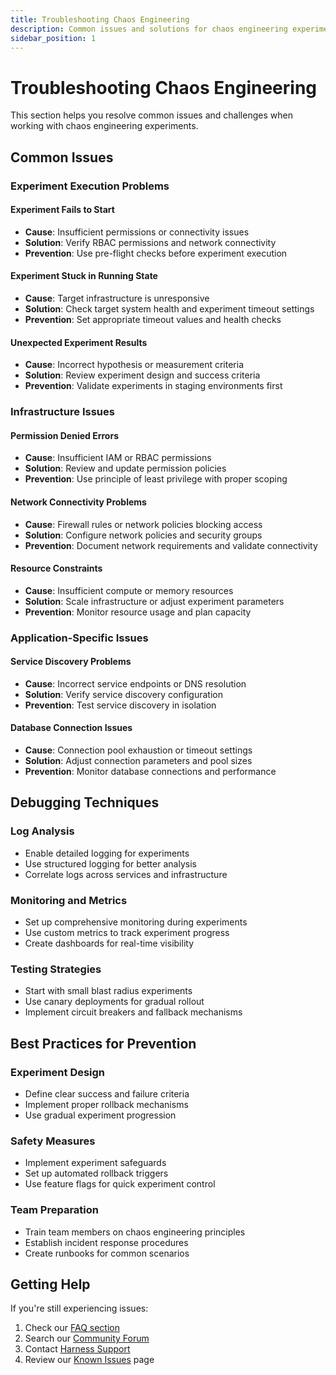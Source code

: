 ```yaml
---
title: Troubleshooting Chaos Engineering
description: Common issues and solutions for chaos engineering experiments
sidebar_position: 1
---
```


# Troubleshooting Chaos Engineering

This section helps you resolve common issues and challenges when working with chaos engineering experiments.

## Common Issues

### Experiment Execution Problems

#### Experiment Fails to Start
- **Cause**: Insufficient permissions or connectivity issues
- **Solution**: Verify RBAC permissions and network connectivity
- **Prevention**: Use pre-flight checks before experiment execution

#### Experiment Stuck in Running State
- **Cause**: Target infrastructure is unresponsive
- **Solution**: Check target system health and experiment timeout settings
- **Prevention**: Set appropriate timeout values and health checks

#### Unexpected Experiment Results
- **Cause**: Incorrect hypothesis or measurement criteria
- **Solution**: Review experiment design and success criteria
- **Prevention**: Validate experiments in staging environments first

### Infrastructure Issues

#### Permission Denied Errors
- **Cause**: Insufficient IAM or RBAC permissions 
- **Solution**: Review and update permission policies
- **Prevention**: Use principle of least privilege with proper scoping

#### Network Connectivity Problems
- **Cause**: Firewall rules or network policies blocking access
- **Solution**: Configure network policies and security groups
- **Prevention**: Document network requirements and validate connectivity

#### Resource Constraints
- **Cause**: Insufficient compute or memory resources
- **Solution**: Scale infrastructure or adjust experiment parameters
- **Prevention**: Monitor resource usage and plan capacity

### Application-Specific Issues

#### Service Discovery Problems
- **Cause**: Incorrect service endpoints or DNS resolution
- **Solution**: Verify service discovery configuration
- **Prevention**: Test service discovery in isolation

#### Database Connection Issues
- **Cause**: Connection pool exhaustion or timeout settings
- **Solution**: Adjust connection parameters and pool sizes
- **Prevention**: Monitor database connections and performance

## Debugging Techniques

### Log Analysis
- Enable detailed logging for experiments
- Use structured logging for better analysis
- Correlate logs across services and infrastructure

### Monitoring and Metrics
- Set up comprehensive monitoring during experiments
- Use custom metrics to track experiment progress
- Create dashboards for real-time visibility

### Testing Strategies
- Start with small blast radius experiments
- Use canary deployments for gradual rollout
- Implement circuit breakers and fallback mechanisms

## Best Practices for Prevention

### Experiment Design
- Define clear success and failure criteria
- Implement proper rollback mechanisms
- Use gradual experiment progression

### Safety Measures
- Implement experiment safeguards
- Set up automated rollback triggers
- Use feature flags for quick experiment control

### Team Preparation
- Train team members on chaos engineering principles
- Establish incident response procedures
- Create runbooks for common scenarios

## Getting Help

If you're still experiencing issues:

1. Check our [FAQ section](./faq)
2. Search our [Community Forum](https://community.harness.io)
3. Contact [Harness Support](https://support.harness.io)
4. Review our [Known Issues](./known-issues) page
